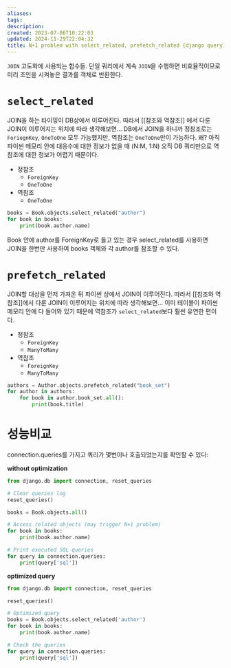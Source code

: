 ```yaml
---
aliases: 
tags: 
description:
created: 2023-07-06T10:22:03
updated: 2024-11-29T22:04:32
title: N+1 problem with select_related, prefetch_related {django query}
---
```

`JOIN` 고도화에 사용되는 함수들. 단일 쿼리에서 계속 `JOIN`을 수행하면 비효율적이므로 미리 조인을 시켜놓은 결과를 객체로 반환한다.

# `select_related`

JOIN을 하는 타이밍이 DB상에서 이루어진다. 따라서 [[참조와 역참조]] 에서 다룬 JOIN이 이루어지는 위치에 따라 생각해보면... DB에서 JOIN을 하니까 정참조로는 `ForiegnKey`, `OneToOne` 모두 가능했지만, 역참조는 `OneToOne`만이 가능하다. 왜? 아직 파이썬 메모리 안에 대응수에 대한 정보가 없을 때 (N:M, 1:N) 오직 DB 쿼리만으로 역참조에 대한 정보가 어렵기 때문이다.

- 정참조
	- `ForeignKey`
	- `OneToOne`
- 역참조
	- `OneToOne`

```python
books = Book.objects.select_related("author")
for book in books:
	print(book.author.name)
```

Book 안에 author를 ForeignKey로 들고 있는 경우 select_related를 사용하면 JOIN을 한번만 사용하여 books 객체와 각 author를 참조할 수 있다.

# `prefetch_related`

JOIN할 대상을 먼저 가져온 뒤 파이썬 상에서 JOIN이 이루어진다. 따라서 [[참조와 역참조]]에서 다룬 JOIN이 이루어지는 위치에 따라 생각해보면... 이미 테이블이 파이썬 메모리 안에 다 들어와 있기 때문에 역참조가 `select_related`보다 훨씬 유연한 편이다. 

- 정참조
	- `ForeignKey`
	- `ManyToMany`
- 역참조
	- `ForeignKey`
	- `ManyToMany`

```python
authors = Author.objects.prefetch_related("book_set")
for author in authors:
	for book in author.book_set.all():
		print(book.title)
```

# 성능비교

connection.queries를 가지고 쿼리가 몇번이나 호출되었는지를 확인할 수 있다:

**without optimization**

```python
from django.db import connection, reset_queries

# Clear queries log
reset_queries()

books = Book.objects.all()

# Access related objects (may trigger N+1 problem)
for book in books:
    print(book.author.name)

# Print executed SQL queries
for query in connection.queries:
    print(query['sql'])
```

**optimized query**

```python
from django.db import connection, reset_queries

reset_queries()

# Optimized query
books = Book.objects.select_related('author')
for book in books:
    print(book.author.name)

# Check the queries
for query in connection.queries:
    print(query['sql'])
```
